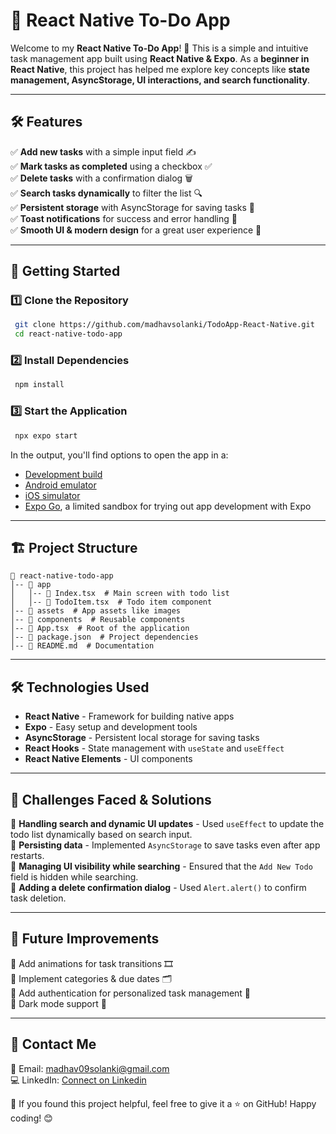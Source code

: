 # 📌 React Native To-Do App

Welcome to my **React Native To-Do App**! 🚀 This is a simple and intuitive task management app built using **React Native & Expo**. As a **beginner in React Native**, this project has helped me explore key concepts like **state management, AsyncStorage, UI interactions, and search functionality**.

---

## 🛠️ Features

✅ **Add new tasks** with a simple input field ✍️  
✅ **Mark tasks as completed** using a checkbox ✅  
✅ **Delete tasks** with a confirmation dialog 🗑️  
✅ **Search tasks dynamically** to filter the list 🔍  
✅ **Persistent storage** with AsyncStorage for saving tasks 💾  
✅ **Toast notifications** for success and error handling 🔔  
✅ **Smooth UI & modern design** for a great user experience 🎨  

---

## 🚀 Getting Started

### 1️⃣ Clone the Repository

```bash
 git clone https://github.com/madhavsolanki/TodoApp-React-Native.git
 cd react-native-todo-app
```

### 2️⃣ Install Dependencies

```bash
 npm install
```

### 3️⃣ Start the Application

```bash
 npx expo start
```

In the output, you'll find options to open the app in a:
- [Development build](https://docs.expo.dev/develop/development-builds/introduction/)
- [Android emulator](https://docs.expo.dev/workflow/android-studio-emulator/)
- [iOS simulator](https://docs.expo.dev/workflow/ios-simulator/)
- [Expo Go](https://expo.dev/go), a limited sandbox for trying out app development with Expo

---

## 🏗️ Project Structure

```
📂 react-native-todo-app
│-- 📂 app
│   │-- 📜 Index.tsx  # Main screen with todo list
│   │-- 📜 TodoItem.tsx  # Todo item component
│-- 📂 assets  # App assets like images
│-- 📂 components  # Reusable components
│-- 📜 App.tsx  # Root of the application
│-- 📜 package.json  # Project dependencies
│-- 📜 README.md  # Documentation
```

---

## 🛠️ Technologies Used

- **React Native** - Framework for building native apps
- **Expo** - Easy setup and development tools
- **AsyncStorage** - Persistent local storage for saving tasks
- **React Hooks** - State management with `useState` and `useEffect`
- **React Native Elements** - UI components

---

## 📌 Challenges Faced & Solutions

🔹 **Handling search and dynamic UI updates** - Used `useEffect` to update the todo list dynamically based on search input.  
🔹 **Persisting data** - Implemented `AsyncStorage` to save tasks even after app restarts.  
🔹 **Managing UI visibility while searching** - Ensured that the `Add New Todo` field is hidden while searching.  
🔹 **Adding a delete confirmation dialog** - Used `Alert.alert()` to confirm task deletion.

---

## 🎯 Future Improvements

📌 Add animations for task transitions 🎞️  
📌 Implement categories & due dates 🗂️  
📌 Add authentication for personalized task management 🔐  
📌 Dark mode support 🌙  

---

## 📩 Contact Me

📧 Email: madhav09solanki@gmail.com  
💻 LinkedIn: [Connect on Linkedin](https://www.linkedin.com/in/madhavsolanki21/)  


🚀 If you found this project helpful, feel free to give it a ⭐ on GitHub! Happy coding! 😊

